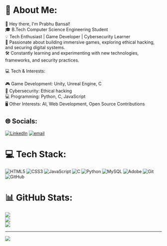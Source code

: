 # 💫 About Me:
👋 Hey there, I'm Prabhu Bansal!<br>🎓 B.Tech Computer Science Engineering Student<br>💡 Tech Enthusiast | Game Developer | Cybersecurity Learner<br>🚀 Passionate about building immersive games, exploring ethical hacking, and securing digital systems.<br>🛠️ Constantly learning and experimenting with new technologies, frameworks, and security practices.<br><br>💻 Tech & Interests:<br><br>🎮 Game Development: Unity, Unreal Engine, C<br>🔐 Cybersecurity: Ethical hacking<br>💻 Programming: Python, C, JavaScript<br>🖥️ Other Interests: AI, Web Development, Open Source Contributions


## 🌐 Socials:
[![LinkedIn](https://img.shields.io/badge/LinkedIn-%230077B5.svg?logo=linkedin&logoColor=white)](https://linkedin.com/in/https://www.linkedin.com/in/prabhu-bansal-0186b2325/) [![email](https://img.shields.io/badge/Email-D14836?logo=gmail&logoColor=white)](mailto:bansalprabhu04@gmail.com) 

# 💻 Tech Stack:
![HTML5](https://img.shields.io/badge/html5-%23E34F26.svg?style=for-the-badge&logo=html5&logoColor=white) ![CSS3](https://img.shields.io/badge/css3-%231572B6.svg?style=for-the-badge&logo=css3&logoColor=white) ![JavaScript](https://img.shields.io/badge/javascript-%23323330.svg?style=for-the-badge&logo=javascript&logoColor=%23F7DF1E) ![C](https://img.shields.io/badge/c-%2300599C.svg?style=for-the-badge&logo=c&logoColor=white) ![Python](https://img.shields.io/badge/python-3670A0?style=for-the-badge&logo=python&logoColor=ffdd54) ![MySQL](https://img.shields.io/badge/mysql-4479A1.svg?style=for-the-badge&logo=mysql&logoColor=white) ![Adobe](https://img.shields.io/badge/adobe-%23FF0000.svg?style=for-the-badge&logo=adobe&logoColor=white) ![Git](https://img.shields.io/badge/git-%23F05033.svg?style=for-the-badge&logo=git&logoColor=white) ![GitHub](https://img.shields.io/badge/github-%23121011.svg?style=for-the-badge&logo=github&logoColor=white)
# 📊 GitHub Stats:
![](https://github-readme-stats.vercel.app/api?username=codewithprabhu&theme=default_repocard&hide_border=false&include_all_commits=false&count_private=false)<br/>
![](https://github-readme-streak-stats.herokuapp.com/?user=codewithprabhu&theme=default_repocard&hide_border=false)<br/>
![](https://github-readme-stats.vercel.app/api/top-langs/?username=codewithprabhu&theme=default_repocard&hide_border=false&include_all_commits=false&count_private=false&layout=compact)

---
[![](https://visitcount.itsvg.in/api?id=codewithprabhu&icon=0&color=0)](https://visitcount.itsvg.in)

<!-- Proudly created with GPRM ( https://gprm.itsvg.in ) -->
